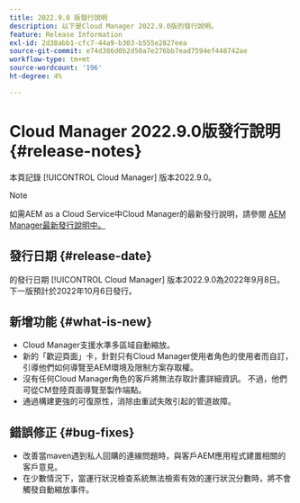 ```yaml
---
title: 2022.9.0 版發行說明
description: 以下是Cloud Manager 2022.9.0版的發行說明。
feature: Release Information
exl-id: 2d38abb1-cfc7-44a9-b303-b555e2827eea
source-git-commit: e74d386d0b2d50a7e276bb7ead7594ef448742ae
workflow-type: tm+mt
source-wordcount: '196'
ht-degree: 4%

---
```



# Cloud Manager 2022.9.0版發行說明 {#release-notes}

本頁記錄 [!UICONTROL Cloud Manager] 版本2022.9.0。

>[!NOTE]
>
>如需AEM as a Cloud Service中Cloud Manager的最新發行說明，請參閱 [AEM Manager最新發行說明中。](https://experienceleague.adobe.com/docs/experience-manager-cloud-service/content/implementing/using-cloud-manager/release-notes-cloud-manager/release-notes-cm-current.html)

## 發行日期 {#release-date}

的發行日期 [!UICONTROL Cloud Manager] 版本2022.9.0為2022年9月8日。 下一版預計於2022年10月6日發行。

## 新增功能 {#what-is-new}

* Cloud Manager支援水準多區域自動縮放。
* 新的「歡迎頁面」卡，針對只有Cloud Manager使用者角色的使用者而自訂，引導他們如何導覽至AEM環境及限制方案存取權。
* 沒有任何Cloud Manager角色的客戶將無法存取計畫詳細資訊。 不過，他們可從CM登陸頁面導覽至製作端點。
* 通過構建更強的可復原性，消除由重試失敗引起的管道故障。

## 錯誤修正 {#bug-fixes}

* 改善當maven遇到私人回購的連線問題時，與客戶AEM應用程式建置相關的客戶意見。
* 在少數情況下，當運行狀況檢查系統無法檢索有效的運行狀況分數時，將不會觸發自動縮放事件。
